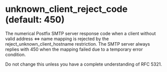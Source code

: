 # unknown_client_reject_code (default: 450)

The numerical Postfix SMTP server response code when a client
without valid address <=> name mapping is rejected by the
reject\_unknown\_client\_hostname restriction. The SMTP server always replies
with 450 when the mapping failed due to a temporary error condition.




Do not change this unless you have a complete understanding of RFC 5321.



